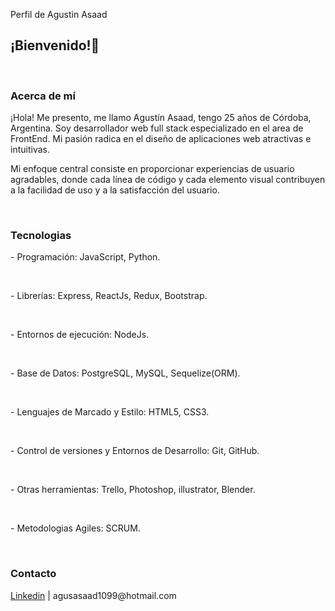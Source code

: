 
Perfil de Agustin Asaad

<h2>¡Bienvenido!👋</h2>
<br/>

<h3> Acerca de mí </h3>
<p>¡Hola! Me presento, me llamo Agustín Asaad, tengo 25 años de Córdoba, Argentina. Soy desarrollador web full stack especializado en el area de FrontEnd. Mi pasión radica en el diseño de aplicaciones web atractivas e intuitivas.</p>
<p>Mi enfoque central consiste en proporcionar experiencias de usuario agradables, donde cada línea de código y cada elemento visual contribuyen a la facilidad de uso y a la satisfacción del usuario.</p>
<br/>
<h3>Tecnologias</h3>
<p>- Programación: JavaScript, Python.</p>
<br/>
<p>- Librerías: Express, ReactJs, Redux, Bootstrap.</p>
<br/>
<p>- Entornos de ejecución: NodeJs.</p>
<br/>
<p>- Base de Datos: PostgreSQL, MySQL, Sequelize(ORM).</p>
<br/>
<p>- Lenguajes de Marcado y Estilo: HTML5, CSS3.</p>
<br/>
<p>- Control de versiones y Entornos de Desarrollo: Git, GitHub.</p>
<br/>
<p>- Otras herramientas: Trello, Photoshop, illustrator, Blender.</p>
<br/>
<p>- Metodologias Agiles: SCRUM.</p>
<br/>
<h3>Contacto</h3>
<a href='https://www.linkedin.com/in/agust%C3%ADn-asaad/'>Linkedin</a> | agusasaad1099@hotmail.com

